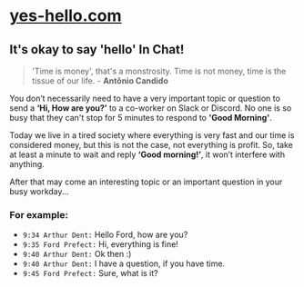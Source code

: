 # [yes-hello.com](https://yes-hello.com)

## It's okay to say 'hello' In Chat!

> 'Time is money', that's a monstrosity. Time is not money, time is the tissue of our life. - **Antônio Candido** 

You don’t necessarily need to have a very important topic or question to send a **‘Hi, How are you?’** to a co-worker on Slack or Discord. No one is so busy that they can't stop for 5 minutes to respond to **'Good Morning'**.

Today we live in a tired society where everything is very fast and our time is considered money, but this is not the case, not everything is profit. So, take at least a minute to wait and reply **‘Good morning!’**, it won’t interfere with anything.

After that may come an interesting topic or an important question in your busy workday...

### For example:

- `9:34 Arthur Dent:` Hello Ford, how are you?
- `9:35 Ford Prefect:` Hi, everything is fine!
- `9:40 Arthur Dent:` Ok then :)
- `9:40 Arthur Dent:` I have a question, if you have time.
- `9:45 Ford Prefect:` Sure, what is it?
